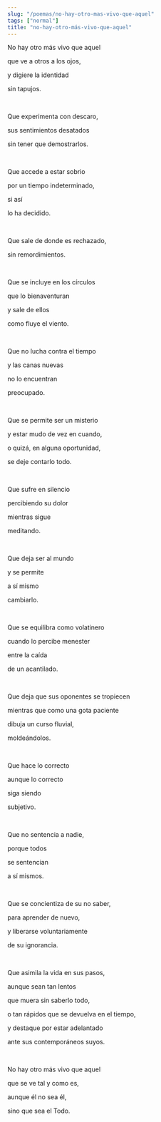 ```yaml
---
slug: "/poemas/no-hay-otro-mas-vivo-que-aquel"
tags: ["normal"]
title: "no-hay-otro-más-vivo-que-aquel"
---
```

No hay otro más vivo que aquel

que ve a otros a los ojos,

y digiere la identidad

sin tapujos.

&nbsp;

Que experimenta con descaro,

sus sentimientos desatados

sin tener que demostrarlos.

&nbsp;

Que accede a estar sobrio

por un tiempo indeterminado,

si así

lo ha decidido.

&nbsp;

Que sale de donde es rechazado,

sin remordimientos.

&nbsp;

Que se incluye en los círculos

que lo bienaventuran

y sale de ellos

como fluye el viento.

&nbsp;

Que no lucha contra el tiempo

y las canas nuevas

no lo encuentran

preocupado.

&nbsp;

Que se permite ser un misterio

y estar mudo de vez en cuando,

o quizá, en alguna oportunidad,

se deje contarlo todo.

&nbsp;

Que sufre en silencio

percibiendo su dolor

mientras sigue

meditando.

&nbsp;

Que deja ser al mundo

y se permite

a sí mismo

cambiarlo.

&nbsp;

Que se equilibra como volatinero

cuando lo percibe menester

entre la caída

de un acantilado.

&nbsp;

Que deja que sus oponentes se tropiecen

mientras que como una gota paciente

dibuja un curso fluvial,

moldeándolos.

&nbsp;

Que hace lo correcto

aunque lo correcto

siga siendo

subjetivo.

&nbsp;

Que no sentencia a nadie,

porque todos

se sentencian

a sí mismos.

&nbsp;

Que se concientiza de su no saber,

para aprender de nuevo,

y liberarse voluntariamente

de su ignorancia.

&nbsp;

Que asimila la vida en sus pasos,

aunque sean tan lentos

que muera sin saberlo todo,

o tan rápidos que se devuelva en el tiempo,

y destaque por estar adelantado

ante sus contemporáneos suyos.

&nbsp;

No hay otro más vivo que aquel

que se ve tal y como es,

aunque él no sea él,

sino que sea el Todo.